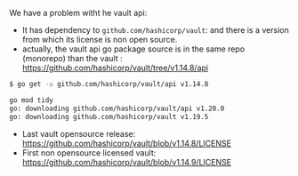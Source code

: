 We have a problem witht he vault api:

* It has dependency to `github.com/hashicorp/vault`: and there is a version from which its license is non open source.
* actually, the vault api go package source is in the same repo (monorepo) than the vault : https://github.com/hashicorp/vault/tree/v1.14.8/api


```bash
$ go get -u github.com/hashicorp/vault/api v1.14.8

go mod tidy
go: downloading github.com/hashicorp/vault/api v1.20.0
go: downloading github.com/hashicorp/vault v1.19.5

```

* Last vault opensource release: <https://github.com/hashicorp/vault/blob/v1.14.8/LICENSE>
* First non opensource licensed vault: <https://github.com/hashicorp/vault/blob/v1.14.9/LICENSE>

